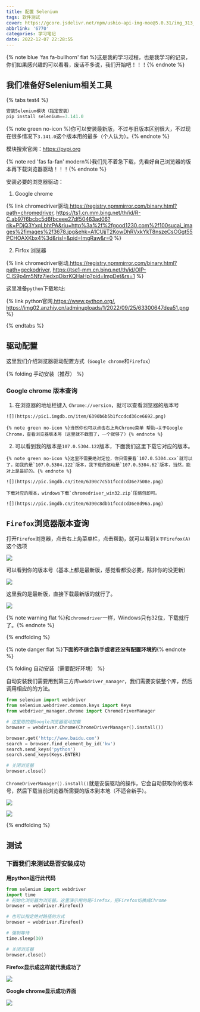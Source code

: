 ```yaml
---
title: 配置 Selenium
tags: 软件测试
cover: https://gcore.jsdelivr.net/npm/ushio-api-img-moe@5.0.31/img_313_1530x1000_72_null_normal.jpg #'https://tva4.sinaimg.cn/large/005FzdTdgy1gegf7mn8b5j31hc0u0dkw.jpg'
abbrlink: '6770'
categories: 学习笔记
date: 2022-12-07 22:28:55
---
```


{% note blue 'fas fa-bullhorn' flat %}这是我的学习过程，也是我学习的记录，你们如果感兴趣的可以看看，废话不多说，我们开始吧！！！{% endnote %}

## 我们准备好Selenium相关工具

{% tabs test4 %}
<!-- tab Selenium -->
```python
安装Selenium模块（指定安装）
pip install selenium==3.141.0
```

{% note green no-icon %}你可以安装最新版，不过与旧版本区别很大，不过现在很多情况下`3.141.0`这个版本用的最多（个人认为）。{% endnote %}

模块搜索官网：https://pypi.org
<!-- endtab -->

<!-- tab 浏览器驱动 -->

{% note red 'fas fa-fan' modern%}我们先不着急下载，先看好自己浏览器的版本再下载浏览器驱动！！！{% endnote %}

安装必要的浏览器驱动：

1. Google chrome

{% link chromedriver驱动,https://registry.npmmirror.com/binary.html?path=chromedriver, https://ts1.cn.mm.bing.net/th/id/R-C.ab97f6bcbc5d6fbceee27df50463ad06?rik=PDjQ3YxqLbhtPA&riu=http%3a%2f%2fgood1230.com%2f100sucai_images%2fimages%2f3678.jpg&ehk=A1CUjjT2KowDhRVxkYkT8nszeCsOGgt55PCHOAXKbx4%3d&risl=&pid=ImgRaw&r=0 %}

2. Firfox 浏览器

{% link chromedriver驱动,https://registry.npmmirror.com/binary.html?path=geckodriver, https://tse1-mm.cn.bing.net/th/id/OIP-C.IS9p4m5Nfz7jedxqDixrKQHaHp?pid=ImgDet&rs=1 %}

<!-- endtab -->

<!-- tab python -->
这里准备`python`下载地址:

{% link python官网,https://www.python.org/, https://img02.anzhiy.cn/adminuploads/1/2022/09/25/63300647dea51.png %}
<!-- endtab -->


{% endtabs %}

## 驱动配置

这里我们介绍浏览器驱动配置方式（`Google chrome`和`Firefox`）

{% folding 手动安装（推荐） %}

### Google chrome 版本查询

   1. 在浏览器的地址栏键入 `Chrome://version`，就可以查看浏览器的版本号

    ![](https://pic1.imgdb.cn/item/6390b6b5b1fccdcd36ce6692.png)

    {% note green no-icon %}当然你也可以点击右上角Chrome菜单 帮助→关于Google Chrome，查看浏览器版本号（这里就不截图了，一个就够了）{% endnote %}

   2. 可以看到我的版本是`107.0.5304.122`版本，下面我们这里下载它对应的版本。

    {% note green no-icon %}这里不需要绝对定位，你只需要看`107.0.5304.xxx`就可以了，如我的是`107.0.5304.122`版本，我下载的驱动是`107.0.5304.62`版本，当然，能对上是最好的。{% endnote %}

    ![](https://pic.imgdb.cn/item/6390c7c5b1fccdcd36e7508e.png)

    下载对应的版本，windows下载`chromedriver_win32.zip`压缩包即可。

    ![](https://pic.imgdb.cn/item/6390c8dbb1fccdcd36e8d96a.png)

## `Firefox`浏览器版本查询

   打开`Firefox`浏览器，点击右上角菜单栏，点击帮助，就可以看到`关于Firefox(A)`这个选项

![](https://pic.imgdb.cn/item/6390c22ab1fccdcd36df8fbd.png)

   可以看到你的版本号（基本上都是最新版，感觉看都没必要，除非你的没更新）

![](https://pic.imgdb.cn/item/6390c50ab1fccdcd36e37c36.png)

   这里我的是最新版，直接下载最新版的就行了。

![](https://pic.imgdb.cn/item/6390ca40b1fccdcd36ea9cfd.png)

    
{% note warning flat %}和`chromedriver`一样，Windows只有32位，下载就行了。{% endnote %}

{% endfolding %}


{% note danger flat %}**下面的不适合新手或者还没有配置环境的**{% endnote %}

{% folding 自动安装（需要配好环境） %}

自动安装我们需要用到第三方库`webdriver_manager`，我们需要安装整个库，然后调用相应的的方法。

```python
from selenium import webdriver
from selenium.webdriver.common.keys import Keys
from webdriver_manager.chrome import ChromeDriverManager

# 这里用的是Google浏览器驱动加载
browser = webdriver.Chrome(ChromeDriverManager().install())

browser.get('http://www.baidu.com')
search = browser.find_element_by_id('kw')
search.send_keys('python')
search.send_keys(Keys.ENTER)

# 关闭浏览器
browser.close()
```

`ChromeDriverManager().install()`就是安装驱动的操作，它会自动获取你的版本号，然后下载当前浏览器所需要的版本到本地（不适合新手）。

![](https://pic.imgdb.cn/item/6390cf2eb1fccdcd36f08d7f.png)

![](https://pic.imgdb.cn/item/6390cf15b1fccdcd36f06fec.png)

{% endfolding %}

## 测试

### 下面我们来测试是否安装成功

**用python运行此代码**

```python
from selenium import webdriver
import time
# 初始化浏览器为浏览器。这里演示用的是Firefox，把Firefox切换成Chrome
browser = webdriver.Firefox()

# 也可以指定绝对路径的方式
browser = webdriver.Firefox()

# 强制等待
time.sleep(30)

# 关闭浏览器
browser.close()
```

**Firefox显示成这样就代表成功了**

![](https://pic.imgdb.cn/item/6390d1bcb1fccdcd36f38355.png)

**Google chrome显示成功界面**

![](https://pic2.zhimg.com/v2-973be9e26fad4692e82f861c85a26c7d_r.jpg)

